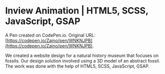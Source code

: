 # Inview Animation | HTML5, SCSS, JavaScript, GSAP

A Pen created on CodePen.io. Original URL: [https://codepen.io/Zajno/pen/WNKNJPB](https://codepen.io/Zajno/pen/WNKNJPB).

We created a website design for a natural history museum that focuses on fossils. Our design solution involved using a 3D model of an abstract fossil. The work was done with the help of HTML5, SCSS, JavaScript, GSAP.